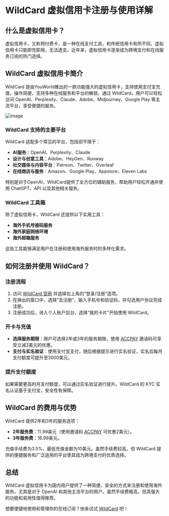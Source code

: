 # WildCard 虚拟信用卡注册与使用详解

## 什么是虚拟信用卡？

虚拟信用卡，又称预付费卡，是一种在线支付工具，和传统信用卡有所不同，虚拟信用卡只能即充即用，无法透支。近年来，虚拟信用卡逐渐成为跨境支付和在线服务订阅的热门选择。

## WildCard 虚拟信用卡简介

WildCard 是由YouWorld推出的一款功能强大的虚拟信用卡，支持使用支付宝充值，操作简便，支持多种在线服务和平台的解锁。通过 WildCard，用户可以轻松访问 OpenAI、Perplexity、Claude、Adobe、Midjourney、Google Play 等主流平台，享受便捷的服务。

![image](https://github.com/user-attachments/assets/194a9b88-c460-4493-86c6-3065cff9c44f)


### WildCard 支持的主要平台

WildCard 适配多个常见的平台，包括但不限于：

- **AI服务**：OpenAI、Perplexity、Claude
- **设计与创意工具**：Adobe、HeyGen、Runway
- **社交媒体与内容平台**：Patreon、Twitter、Overleaf
- **在线商店与服务**：Amazon、Google Play、Appstore、Eleven Labs

特别是对于OpenAI，WildCard提供了全方位的辅助服务，帮助用户轻松开通并使用 ChatGPT、API 以及其他相关服务。



### WildCard 工具箱

除了虚拟信用卡，WildCard 还提供以下实用工具：

- **海外手机号接码服务**
- **海外家庭网络环境**
- **海外邮箱服务**

这些工具能够满足用户在注册和使用海外服务时的多样化需求。


## 如何注册并使用 WildCard？

### 注册流程

1. 访问 [WildCard 官网](https://bit.ly/WildCardo) 并选择右上角的“登录/注册”选项。
2. 在弹出的窗口中，选择“去注册”，输入手机号和验证码，并勾选用户协议完成注册。
3. 注册成功后，进入个人账户后台，选择“我的卡片”开始使用 WildCard。


### 开卡与充值

- **选择服务期限**：用户可选择2年或3年的服务期限，使用 [ACCPAY](https://bit.ly/WildCardo) 邀请码可享受立减2美元的优惠。
- **支付与实名验证**：使用支付宝支付，随后根据提示进行实名验证，实名后每月支付额度可提升至3000美元。


### 提升支付额度

如果需要更高的月支付额度，可以通过实名验证进行提升。WildCard 的 KYC 实名认证基于支付宝，安全性有保障。


## WildCard 的费用与优势

WildCard 提供2年和3年的服务选项：

- **2年服务费**：11.99美元（使用邀请码 [ACCPAY](https://bit.ly/WildCardo) 可优惠2美元）。
- **3年服务费**：16.99美元。

充值手续费为3.5%，最低充值金额为10美元。虽然手续费较高，但 WildCard 提供的便捷服务和广泛适用的平台使其成为跨境支付的优质选择。


## 总结

WildCard 虚拟信用卡为国内用户提供了一种简便、安全的方式来注册和使用海外服务，尤其是对于 OpenAI 和其他主流平台的用户。虽然手续费略高，但其强大的功能和易用性值得推荐。

想要便捷地使用和管理你的在线订阅？快来试试 [WildCard](https://bit.ly/WildCardo) 吧！
